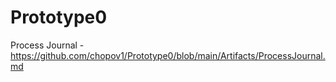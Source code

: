 # Prototype0

Process Journal - https://github.com/chopov1/Prototype0/blob/main/Artifacts/ProcessJournal.md
